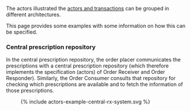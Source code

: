 The actors illustrated the [actors and transactions](actors-transactions.html) can be grouped in different architectures.

This page provides some examples with some information on how this can be specified.


### Central prescription repository

In the central prescription repository, the order placer communicates the prescriptions with a central prescription repository (which therefore implements the specification (actors) of Order Receiver and Order Responder).
Similarly, the Order Consumer consults that repository for checking which prescriptions are available and to fetch the information of those prescriptions.

<figure>
  {% include actors-example-central-rx-system.svg %}
  <!-- <figcaption>Actors and Transactions - Dispense</figcaption> -->
</figure>
<br clear="all"/>
